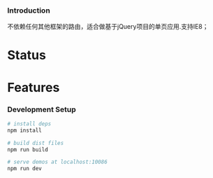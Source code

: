 
### Introduction
不依赖任何其他框架的路由，适合做基于jQuery项目的单页应用.支持IE8；


# Status

# Features

### Development Setup

``` bash
# install deps
npm install

# build dist files
npm run build

# serve demos at localhost:10086
npm run dev

```
